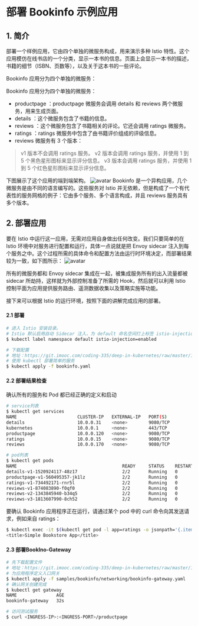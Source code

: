 # 部署 Bookinfo 示例应用

## 1. 简介
部署一个样例应用，它由四个单独的微服务构成，用来演示多种 Istio 特性。这个应用模仿在线书店的一个分类，显示一本书的信息。页面上会显示一本书的描述，书籍的细节（ISBN、页数等），以及关于这本书的一些评论。

Bookinfo 应用分为四个单独的微服务：

Bookinfo 应用分为四个单独的微服务：

- productpage ：productpage 微服务会调用 details 和 reviews 两个微服务，用来生成页面。
- details ：这个微服务包含了书籍的信息。
- reviews ：这个微服务包含了书籍相关的评论。它还会调用 ratings 微服务。
- ratings ：ratings 微服务中包含了由书籍评价组成的评级信息。
- reviews 微服务有 3 个版本：

> v1 版本不会调用 ratings 服务。
> v2 版本会调用 ratings 服务，并使用 1 到 5 个黑色星形图标来显示评分信息。
> v3 版本会调用 ratings 服务，并使用 1 到 5 个红色星形图标来显示评分信息。

下图展示了这个应用的端到端架构。
![avatar](https://git.imooc.com/coding-335/course-docs/raw/master/images/13_bookinfo_1.png)
Bookinfo 是一个异构应用，几个微服务是由不同的语言编写的。这些服务对 Istio 并无依赖，但是构成了一个有代表性的服务网格的例子：它由多个服务、多个语言构成，并且 reviews 服务具有多个版本。

## 2. 部署应用
要在 Istio 中运行这一应用，无需对应用自身做出任何改变。我们只要简单的在 Istio 环境中对服务进行配置和运行，具体一点说就是把 Envoy sidecar 注入到每个服务之中。这个过程所需的具体命令和配置方法由运行时环境决定，而部署结果较为一致，如下图所示：
![avatar](https://git.imooc.com/coding-335/course-docs/raw/master/images/13_bookinfo_2.png)

所有的微服务都和 Envoy sidecar 集成在一起，被集成服务所有的出入流量都被 sidecar 所劫持，这样就为外部控制准备了所需的 Hook，然后就可以利用 Istio 控制平面为应用提供服务路由、遥测数据收集以及策略实施等功能。

接下来可以根据 Istio 的运行环境，按照下面的讲解完成应用的部署。

#### 2.1 部署
```bash
# 进入 Istio 安装目录。
# Istio 默认启用自动 Sidecar 注入，为 default 命名空间打上标签 istio-injection=enabled。
$ kubectl label namespace default istio-injection=enabled

# 下载配置
# 地址：https://git.imooc.com/coding-335/deep-in-kubernetes/raw/master/13-istio/demo/bookinfo.yaml
# 使用 kubectl 部署简单的服务
$ kubectl apply -f bookinfo.yaml
```

#### 2.2 部署结果检查

确认所有的服务和 Pod 都已经正确的定义和启动
```bash
# service列表
$ kubectl get services
NAME                       CLUSTER-IP   EXTERNAL-IP   PORT(S)              AGE
details                    10.0.0.31    <none>        9080/TCP             6m
kubernetes                 10.0.0.1     <none>        443/TCP              7d
productpage                10.0.0.120   <none>        9080/TCP             6m
ratings                    10.0.0.15    <none>        9080/TCP             6m
reviews                    10.0.0.170   <none>        9080/TCP             6m

# pod列表
$ kubectl get pods
NAME                                        READY     STATUS    RESTARTS   AGE
details-v1-1520924117-48z17                 2/2       Running   0          6m
productpage-v1-560495357-jk1lz              2/2       Running   0          6m
ratings-v1-734492171-rnr5l                  2/2       Running   0          6m
reviews-v1-874083890-f0qf0                  2/2       Running   0          6m
reviews-v2-1343845940-b34q5                 2/2       Running   0          6m
reviews-v3-1813607990-8ch52                 2/2       Running   0          6m
```

要确认 Bookinfo 应用程序正在运行，请通过某个 pod 中的 curl 命令向其发送请求，例如来自 ratings：
```bash
$ kubectl exec -it $(kubectl get pod -l app=ratings -o jsonpath='{.items[0].metadata.name}') -c ratings -- curl productpage:9080/productpage | grep -o "<title>.*</title>"
<title>Simple Bookstore App</title>
```

#### 2.3 部署BookIno-Gateway
```bash
# 先下载配置文件
# 地址：https://git.imooc.com/coding-335/deep-in-kubernetes/raw/master/13-istio/demo/bookinfo-gateway.yaml
# 为应用程序定义入口网关
$ kubectl apply -f samples/bookinfo/networking/bookinfo-gateway.yaml
# 确认网关创建完成
$ kubectl get gateway
NAME               AGE
bookinfo-gateway   32s

# 访问测试服务
$ curl <INGRESS-IP>:<INGRESS-PORT>/productpage
```
